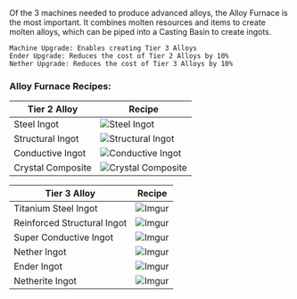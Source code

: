 Of the 3 machines needed to produce advanced alloys, the Alloy Furnace is the most important. It combines molten resources and items to create molten alloys, which can be piped into a Casting Basin to create ingots.

```
Machine Upgrade: Enables creating Tier 3 Alloys
Ender Upgrade: Reduces the cost of Tier 2 Alloys by 10%
Nether Upgrade: Reduces the cost of Tier 3 Alloys by 10%
```

### Alloy Furnace Recipes:

| Tier 2 Alloy | Recipe |
|--------------|--------|
| Steel Ingot | ![Steel Ingot](https://cdn.discordapp.com/attachments/739536694398812230/879404413280722994/steel.png)
| Structural Ingot | ![Structural Ingot](https://cdn.discordapp.com/attachments/739536694398812230/879404442678607922/structural_alloy.png)
| Conductive Ingot | ![Conductive Ingot](https://cdn.discordapp.com/attachments/739536694398812230/879404465751470120/conductive_alloy.png)
| Crystal Composite | ![Crystal Composite](https://cdn.discordapp.com/attachments/739536694398812230/879404481022935050/crystal_composite.png)

| Tier 3 Alloy | Recipe |
|--------------|--------|
| Titanium Steel Ingot | ![Imgur](https://cdn.discordapp.com/attachments/739536694398812230/879404730349154394/titanium_steel.png)
| Reinforced Structural Ingot | ![Imgur](https://cdn.discordapp.com/attachments/739536694398812230/879404786217267220/reinforced_structural_alloy.png)
| Super Conductive Ingot | ![Imgur](https://cdn.discordapp.com/attachments/739536694398812230/879404841615638588/super_conductive_alloy.png)
| Nether Ingot | ![Imgur](https://cdn.discordapp.com/attachments/739536694398812230/879404878227718154/nether_alloy.png)
| Ender Ingot | ![Imgur](https://cdn.discordapp.com/attachments/739536694398812230/879404905549430885/ender_alloy.png)
| Netherite Ingot | ![Imgur](https://cdn.discordapp.com/attachments/739536694398812230/879404921940762754/netherite.png)